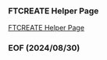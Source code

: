 ### FTCREATE Helper Page 

[FTCREATE Helper Page](https://albert0i.github.io/FTCREATE.html)

### EOF (2024/08/30)
